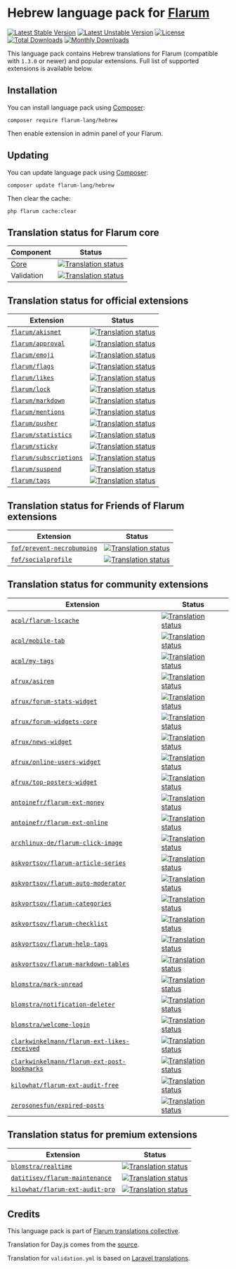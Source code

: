# Hebrew language pack for [Flarum](https://flarum.org/)

[![Latest Stable Version](https://img.shields.io/packagist/v/flarum-lang/hebrew?color=success&label=stable)](https://packagist.org/packages/flarum-lang/hebrew) 
[![Latest Unstable Version](https://img.shields.io/packagist/v/flarum-lang/hebrew?include_prereleases&label=unstable)](https://packagist.org/packages/flarum-lang/hebrew) 
[![License](https://img.shields.io/packagist/l/flarum-lang/hebrew)](https://packagist.org/packages/flarum-lang/hebrew) 
[![Total Downloads](https://img.shields.io/packagist/dt/flarum-lang/hebrew)](https://packagist.org/packages/flarum-lang/hebrew/stats) 
[![Monthly Downloads](https://img.shields.io/packagist/dm/flarum-lang/hebrew)](https://packagist.org/packages/flarum-lang/hebrew/stats) 

This language pack contains Hebrew translations for Flarum (compatible with `1.3.0` or newer) and popular extensions. Full list of supported extensions is available below.


## Installation

You can install language pack using [Composer](https://getcomposer.org/):

```console
composer require flarum-lang/hebrew
```

Then enable extension in admin panel of your Flarum.


## Updating

You can update language pack using [Composer](https://getcomposer.org/):

```console
composer update flarum-lang/hebrew
```

Then clear the cache:

```console
php flarum cache:clear
```


## Translation status for Flarum core

| Component | Status |
| --- | --- |
| [Core](https://github.com/flarum/flarum-core) | [![Translation status](https://weblate.rob006.net/widgets/flarum/he/core/svg-badge.svg)](https://weblate.rob006.net/projects/flarum/core/he/) |
| Validation | [![Translation status](https://weblate.rob006.net/widgets/flarum/he/validation/svg-badge.svg)](https://weblate.rob006.net/projects/flarum/validation/he/) |


## Translation status for official extensions

<!-- flarum-extensions-list-start -->

| Extension | Status |
| --- | --- |
| [`flarum/akismet`](https://github.com/flarum/akismet) | [![Translation status](https://weblate.rob006.net/widgets/flarum/he/flarum-akismet/svg-badge.svg)](https://weblate.rob006.net/projects/flarum/flarum-akismet/he/) |
| [`flarum/approval`](https://github.com/flarum/approval) | [![Translation status](https://weblate.rob006.net/widgets/flarum/he/flarum-approval/svg-badge.svg)](https://weblate.rob006.net/projects/flarum/flarum-approval/he/) |
| [`flarum/emoji`](https://github.com/flarum/emoji) | [![Translation status](https://weblate.rob006.net/widgets/flarum/he/flarum-emoji/svg-badge.svg)](https://weblate.rob006.net/projects/flarum/flarum-emoji/he/) |
| [`flarum/flags`](https://github.com/flarum/flags) | [![Translation status](https://weblate.rob006.net/widgets/flarum/he/flarum-flags/svg-badge.svg)](https://weblate.rob006.net/projects/flarum/flarum-flags/he/) |
| [`flarum/likes`](https://github.com/flarum/likes) | [![Translation status](https://weblate.rob006.net/widgets/flarum/he/flarum-likes/svg-badge.svg)](https://weblate.rob006.net/projects/flarum/flarum-likes/he/) |
| [`flarum/lock`](https://github.com/flarum/lock) | [![Translation status](https://weblate.rob006.net/widgets/flarum/he/flarum-lock/svg-badge.svg)](https://weblate.rob006.net/projects/flarum/flarum-lock/he/) |
| [`flarum/markdown`](https://github.com/flarum/markdown) | [![Translation status](https://weblate.rob006.net/widgets/flarum/he/flarum-markdown/svg-badge.svg)](https://weblate.rob006.net/projects/flarum/flarum-markdown/he/) |
| [`flarum/mentions`](https://github.com/flarum/mentions) | [![Translation status](https://weblate.rob006.net/widgets/flarum/he/flarum-mentions/svg-badge.svg)](https://weblate.rob006.net/projects/flarum/flarum-mentions/he/) |
| [`flarum/pusher`](https://github.com/flarum/pusher) | [![Translation status](https://weblate.rob006.net/widgets/flarum/he/flarum-pusher/svg-badge.svg)](https://weblate.rob006.net/projects/flarum/flarum-pusher/he/) |
| [`flarum/statistics`](https://github.com/flarum/statistics) | [![Translation status](https://weblate.rob006.net/widgets/flarum/he/flarum-statistics/svg-badge.svg)](https://weblate.rob006.net/projects/flarum/flarum-statistics/he/) |
| [`flarum/sticky`](https://github.com/flarum/sticky) | [![Translation status](https://weblate.rob006.net/widgets/flarum/he/flarum-sticky/svg-badge.svg)](https://weblate.rob006.net/projects/flarum/flarum-sticky/he/) |
| [`flarum/subscriptions`](https://github.com/flarum/subscriptions) | [![Translation status](https://weblate.rob006.net/widgets/flarum/he/flarum-subscriptions/svg-badge.svg)](https://weblate.rob006.net/projects/flarum/flarum-subscriptions/he/) |
| [`flarum/suspend`](https://github.com/flarum/suspend) | [![Translation status](https://weblate.rob006.net/widgets/flarum/he/flarum-suspend/svg-badge.svg)](https://weblate.rob006.net/projects/flarum/flarum-suspend/he/) |
| [`flarum/tags`](https://github.com/flarum/tags) | [![Translation status](https://weblate.rob006.net/widgets/flarum/he/flarum-tags/svg-badge.svg)](https://weblate.rob006.net/projects/flarum/flarum-tags/he/) |

<!-- flarum-extensions-list-stop -->


## Translation status for Friends of Flarum extensions

<!-- fof-extensions-list-start -->

| Extension | Status |
| --- | --- |
| [`fof/prevent-necrobumping`](https://github.com/FriendsOfFlarum/prevent-necrobumping) | [![Translation status](https://weblate.rob006.net/widgets/flarum/he/fof-prevent-necrobumping/svg-badge.svg)](https://weblate.rob006.net/projects/flarum/fof-prevent-necrobumping/he/) |
| [`fof/socialprofile`](https://github.com/FriendsOfFlarum/socialprofile) | [![Translation status](https://weblate.rob006.net/widgets/flarum/he/fof-socialprofile/svg-badge.svg)](https://weblate.rob006.net/projects/flarum/fof-socialprofile/he/) |

<!-- fof-extensions-list-stop -->


## Translation status for community extensions

<!-- various-extensions-list-start -->

| Extension | Status |
| --- | --- |
| [`acpl/flarum-lscache`](https://github.com/android-com-pl/flarum-lscache) | [![Translation status](https://weblate.rob006.net/widgets/flarum/he/acpl-lscache/svg-badge.svg)](https://weblate.rob006.net/projects/flarum/acpl-lscache/he/) |
| [`acpl/mobile-tab`](https://github.com/android-com-pl/mobile-tab) | [![Translation status](https://weblate.rob006.net/widgets/flarum/he/acpl-mobile-tab/svg-badge.svg)](https://weblate.rob006.net/projects/flarum/acpl-mobile-tab/he/) |
| [`acpl/my-tags`](https://github.com/android-com-pl/my-tags) | [![Translation status](https://weblate.rob006.net/widgets/flarum/he/acpl-my-tags/svg-badge.svg)](https://weblate.rob006.net/projects/flarum/acpl-my-tags/he/) |
| [`afrux/asirem`](https://github.com/afrux/asirem) | [![Translation status](https://weblate.rob006.net/widgets/flarum/he/afrux-asirem/svg-badge.svg)](https://weblate.rob006.net/projects/flarum/afrux-asirem/he/) |
| [`afrux/forum-stats-widget`](https://github.com/afrux/forum-stats-widget) | [![Translation status](https://weblate.rob006.net/widgets/flarum/he/afrux-forum-stats-widget/svg-badge.svg)](https://weblate.rob006.net/projects/flarum/afrux-forum-stats-widget/he/) |
| [`afrux/forum-widgets-core`](https://github.com/afrux/forum-widgets-core) | [![Translation status](https://weblate.rob006.net/widgets/flarum/he/afrux-forum-widgets-core/svg-badge.svg)](https://weblate.rob006.net/projects/flarum/afrux-forum-widgets-core/he/) |
| [`afrux/news-widget`](https://github.com/afrux/news-widget) | [![Translation status](https://weblate.rob006.net/widgets/flarum/he/afrux-news-widget/svg-badge.svg)](https://weblate.rob006.net/projects/flarum/afrux-news-widget/he/) |
| [`afrux/online-users-widget`](https://github.com/afrux/online-users-widget) | [![Translation status](https://weblate.rob006.net/widgets/flarum/he/afrux-online-users-widget/svg-badge.svg)](https://weblate.rob006.net/projects/flarum/afrux-online-users-widget/he/) |
| [`afrux/top-posters-widget`](https://github.com/afrux/top-posters-widget) | [![Translation status](https://weblate.rob006.net/widgets/flarum/he/afrux-top-posters-widget/svg-badge.svg)](https://weblate.rob006.net/projects/flarum/afrux-top-posters-widget/he/) |
| [`antoinefr/flarum-ext-money`](https://github.com/AntoineFr/flarum-ext-money) | [![Translation status](https://weblate.rob006.net/widgets/flarum/he/antoinefr-money/svg-badge.svg)](https://weblate.rob006.net/projects/flarum/antoinefr-money/he/) |
| [`antoinefr/flarum-ext-online`](https://github.com/AntoineFr/flarum-ext-online) | [![Translation status](https://weblate.rob006.net/widgets/flarum/he/antoinefr-online/svg-badge.svg)](https://weblate.rob006.net/projects/flarum/antoinefr-online/he/) |
| [`archlinux-de/flarum-click-image`](https://github.com/archlinux-de/flarum-click-image) | [![Translation status](https://weblate.rob006.net/widgets/flarum/he/archlinux-de-click-image/svg-badge.svg)](https://weblate.rob006.net/projects/flarum/archlinux-de-click-image/he/) |
| [`askvortsov/flarum-article-series`](https://github.com/askvortsov1/flarum-article-series) | [![Translation status](https://weblate.rob006.net/widgets/flarum/he/askvortsov-article-series/svg-badge.svg)](https://weblate.rob006.net/projects/flarum/askvortsov-article-series/he/) |
| [`askvortsov/flarum-auto-moderator`](https://github.com/askvortsov1/flarum-auto-moderator) | [![Translation status](https://weblate.rob006.net/widgets/flarum/he/askvortsov-auto-moderator/svg-badge.svg)](https://weblate.rob006.net/projects/flarum/askvortsov-auto-moderator/he/) |
| [`askvortsov/flarum-categories`](https://github.com/askvortsov1/flarum-categories) | [![Translation status](https://weblate.rob006.net/widgets/flarum/he/askvortsov-categories/svg-badge.svg)](https://weblate.rob006.net/projects/flarum/askvortsov-categories/he/) |
| [`askvortsov/flarum-checklist`](https://github.com/askvortsov1/flarum-checklist) | [![Translation status](https://weblate.rob006.net/widgets/flarum/he/askvortsov-checklist/svg-badge.svg)](https://weblate.rob006.net/projects/flarum/askvortsov-checklist/he/) |
| [`askvortsov/flarum-help-tags`](https://github.com/askvortsov1/flarum-help-tags) | [![Translation status](https://weblate.rob006.net/widgets/flarum/he/askvortsov-help-tags/svg-badge.svg)](https://weblate.rob006.net/projects/flarum/askvortsov-help-tags/he/) |
| [`askvortsov/flarum-markdown-tables`](https://github.com/askvortsov1/flarum-markdown-tables) | [![Translation status](https://weblate.rob006.net/widgets/flarum/he/askvortsov-markdown-tables/svg-badge.svg)](https://weblate.rob006.net/projects/flarum/askvortsov-markdown-tables/he/) |
| [`blomstra/mark-unread`](https://github.com/blomstra/flarum-ext-mark-unread) | [![Translation status](https://weblate.rob006.net/widgets/flarum/he/blomstra-mark-unread/svg-badge.svg)](https://weblate.rob006.net/projects/flarum/blomstra-mark-unread/he/) |
| [`blomstra/notification-deleter`](https://github.com/blomstra/flarum-ext-notification-deleter) | [![Translation status](https://weblate.rob006.net/widgets/flarum/he/blomstra-notification-deleter/svg-badge.svg)](https://weblate.rob006.net/projects/flarum/blomstra-notification-deleter/he/) |
| [`blomstra/welcome-login`](https://github.com/blomstra/flarum-ext-welcome-login) | [![Translation status](https://weblate.rob006.net/widgets/flarum/he/blomstra-welcome-login/svg-badge.svg)](https://weblate.rob006.net/projects/flarum/blomstra-welcome-login/he/) |
| [`clarkwinkelmann/flarum-ext-likes-received`](https://github.com/clarkwinkelmann/flarum-ext-likes-received) | [![Translation status](https://weblate.rob006.net/widgets/flarum/he/clarkwinkelmann-likes-received/svg-badge.svg)](https://weblate.rob006.net/projects/flarum/clarkwinkelmann-likes-received/he/) |
| [`clarkwinkelmann/flarum-ext-post-bookmarks`](https://github.com/clarkwinkelmann/flarum-ext-post-bookmarks) | [![Translation status](https://weblate.rob006.net/widgets/flarum/he/clarkwinkelmann-post-bookmarks/svg-badge.svg)](https://weblate.rob006.net/projects/flarum/clarkwinkelmann-post-bookmarks/he/) |
| [`kilowhat/flarum-ext-audit-free`](https://github.com/kilowhat/flarum-ext-audit-free) | [![Translation status](https://weblate.rob006.net/widgets/flarum/he/kilowhat-audit-free/svg-badge.svg)](https://weblate.rob006.net/projects/flarum/kilowhat-audit-free/he/) |
| [`zerosonesfun/expired-posts`](https://github.com/zerosonesfun/expired-posts) | [![Translation status](https://weblate.rob006.net/widgets/flarum/he/zerosonesfun-expired-posts/svg-badge.svg)](https://weblate.rob006.net/projects/flarum/zerosonesfun-expired-posts/he/) |

<!-- various-extensions-list-stop -->


## Translation status for premium extensions

<!-- premium-extensions-list-start -->

| Extension | Status |
| --- | --- |
| [`blomstra/realtime`](https://extiverse.com/extension/blomstra/realtime) | [![Translation status](https://weblate.rob006.net/widgets/flarum/he/blomstra-realtime/svg-badge.svg)](https://weblate.rob006.net/projects/flarum/blomstra-realtime/he/) |
| [`datitisev/flarum-maintenance`](https://extiverse.com/extension/datitisev/flarum-maintenance) | [![Translation status](https://weblate.rob006.net/widgets/flarum/he/datitisev-maintenance/svg-badge.svg)](https://weblate.rob006.net/projects/flarum/datitisev-maintenance/he/) |
| [`kilowhat/flarum-ext-audit-pro`](https://extiverse.com/extension/kilowhat/flarum-ext-audit-pro) | [![Translation status](https://weblate.rob006.net/widgets/flarum/he/kilowhat-audit-pro/svg-badge.svg)](https://weblate.rob006.net/projects/flarum/kilowhat-audit-pro/he/) |

<!-- premium-extensions-list-stop -->


## Credits

This language pack is part of [Flarum translations collective](https://github.com/rob006-software/flarum-translations).

Translation for Day.js comes from the [source](https://github.com/iamkun/dayjs/blob/v1.10.4/src/locale/he.js).

Translation for `validation.yml` is based on [Laravel translations](https://github.com/Laravel-Lang/lang/blob/8.1.3/src/he/validation.php).
